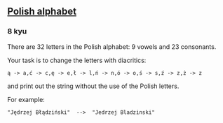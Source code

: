 <h2><a href=https://www.codewars.com/kata/57ab2d6072292dbf7c000039/train/javascript target="_blank">Polish alphabet</a></h2><h3>8 kyu</h3><p>There are 32 letters in the Polish alphabet: 9 vowels and 23 consonants. </p><p>Your task is to change the letters with diacritics:</p><pre><code>ą -&gt; a,ć -&gt; c,ę -&gt; e,ł -&gt; l,ń -&gt; n,ó -&gt; o,ś -&gt; s,ź -&gt; z,ż -&gt; z</code></pre><p>and print out the string without the use of the Polish letters.</p><p>For example:</p><pre><code>"Jędrzej Błądziński"  --&gt;  "Jedrzej Bladzinski"</code></pre>